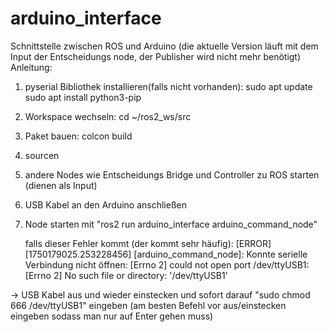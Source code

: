 # arduino_interface
Schnittstelle zwischen ROS und Arduino (die aktuelle Version läuft mit dem Input der Entscheidungs node, der Publisher wird nicht mehr benötigt)
Anleitung:
1. pyserial Bibliothek installieren(falls nicht vorhanden):
   sudo apt update
   sudo apt install python3-pip
2. Workspace wechseln:
  cd ~/ros2_ws/src
3. Paket bauen:
  colcon build
4. sourcen
5. andere Nodes wie Entscheidungs Bridge und Controller zu ROS starten (dienen als Input)
6. USB Kabel an den Arduino anschließen
7. Node starten mit "ros2 run arduino_interface arduino_command_node"

   falls dieser Fehler kommt (der kommt sehr häufig):
   [ERROR] [1750179025.253228456] [arduino_command_node]: Konnte serielle Verbindung nicht öffnen: [Errno 2] could not open port /dev/ttyUSB1: [Errno 2] No such file or directory: '/dev/ttyUSB1'

-> USB Kabel aus und wieder einstecken und sofort darauf "sudo chmod 666 /dev/ttyUSB1" eingeben
  (am besten Befehl vor aus/einstecken eingeben sodass man nur auf Enter gehen muss)
